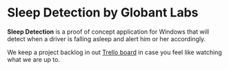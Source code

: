Sleep Detection by Globant Labs
===============================

**Sleep Detection** is a proof of concept application for Windows that will detect when a driver is falling asleep and alert him or her accordingly.

We keep a project backlog in out [Trello board](https://trello.com/board/sleep-detection/51cd7c144853d97c230013c2) in case you feel like watching what we are up to.
